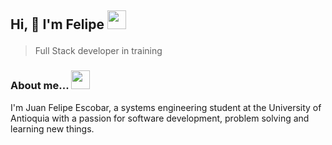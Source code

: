 ## <p>Hi, 👋 I'm Felipe <img src="https://media.giphy.com/media/WUlplcMpOCEmTGBtBW/giphy.gif" width="30"></p>
> Full Stack developer in training


### **About me...** <img src="https://media0.giphy.com/media/v1.Y2lkPTc5MGI3NjExdjB6bDU3c3BuNDQydHN1Z2s1MnI2Y2JkMjgxZ2NkNXo3Yzljdjl5cCZlcD12MV9pbnRlcm5hbF9naWZfYnlfaWQmY3Q9Zw/LCo3JuJ8ca3XXJQqlM/giphy.webp" width="30"> 
I'm Juan Felipe Escobar, a systems engineering student at the University of Antioquia with a passion for software development, problem solving and learning new things.


<!--
**juanfes517/juanfes517** is a ✨ _special_ ✨ repository because its `README.md` (this file) appears on your GitHub profile.

Here are some ideas to get you started:

- 🔭 I’m currently working on ...
- 🌱 I’m currently learning ...
- 👯 I’m looking to collaborate on ...
- 🤔 I’m looking for help with ...
- 💬 Ask me about ...
- 📫 How to reach me: ...
- 😄 Pronouns: ...
- ⚡ Fun fact: ...
-->
